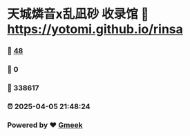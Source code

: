 # 天城燐音x乱凪砂 收录馆 :link: https://yotomi.github.io/rinsa 
### :page_facing_up: [48](https://yotomi.github.io/rinsa/tag.html) 
### :speech_balloon: 0 
### :hibiscus: 338617 
### :alarm_clock: 2025-04-05 21:48:24 
### Powered by :heart: [Gmeek](https://github.com/Meekdai/Gmeek)
